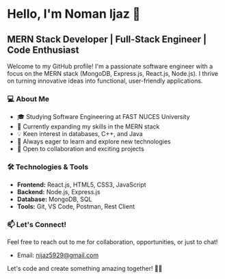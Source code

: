# Hello, I'm Noman Ijaz 👋
## MERN Stack Developer | Full-Stack Engineer | Code Enthusiast

Welcome to my GitHub profile! I'm a passionate software engineer with a focus on the MERN stack (MongoDB, Express.js, React.js, Node.js). I thrive on turning innovative ideas into functional, user-friendly applications.

### 💻 About Me
- 🎓 Studying Software Engineering at FAST NUCES University
- 🌱 Currently expanding my skills in the MERN stack
- 💡 Keen interest in databases, C++, and Java
- 🚀 Always eager to learn and explore new technologies
- 🤝 Open to collaboration and exciting projects

### 🛠️ Technologies & Tools
- **Frontend:** React.js, HTML5, CSS3, JavaScript
- **Backend:** Node.js, Express.js
- **Database:** MongoDB, SQL
- **Tools:** Git, VS Code, Postman, Rest Client


### 📫 Let's Connect!
Feel free to reach out to me for collaboration, opportunities, or just to chat!
- Email: nijaz5929@gmail.com

Let's code and create something amazing together! 🚀✨
